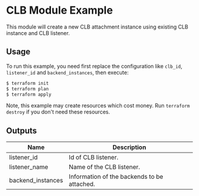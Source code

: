 # CLB Module Example

This module will create a new CLB attachment instance using existing CLB instance and CLB listener.

## Usage

To run this example, you need first replace the configuration like `clb_id`, `listener_id` and `backend_instances`, then execute:

```bash
$ terraform init
$ terraform plan
$ terraform apply
```

Note, this example may create resources which cost money. Run `terraform destroy` if you don't need these resources.

## Outputs

| Name | Description |
|------|-------------|
| listener_id | Id of CLB listener.   |
| listener_name | Name of the CLB listener. |
| backend_instances | Information of the backends to be attached. |